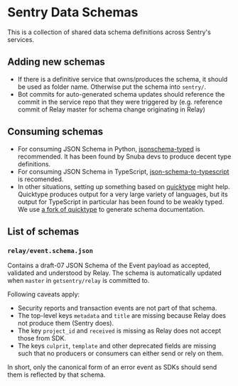 # Sentry Data Schemas

This is a collection of shared data schema definitions across Sentry's services.

## Adding new schemas

- If there is a definitive service that owns/produces the schema, it should be
  used as folder name. Otherwise put the schema into `sentry/`.
- Bot commits for auto-generated schema updates should reference the commit in
  the service repo that they were triggered by (e.g. reference commit of Relay
  master for schema change originating in Relay)

## Consuming schemas

- For consuming JSON Schema in Python,
  [jsonschema-typed](https://github.com/inspera/jsonschema-typed) is
  recommended. It has been found by Snuba devs to produce decent type
  definitions.
- For consuming JSON Schema in TypeScript,
  [json-schema-to-typescript](https://github.com/bcherny/json-schema-to-typescript)
  is recomended.
- In other situations, setting up something based on
  [quicktype](https://github.com/quicktype/quicktype) might help. Quicktype
  produces output for a very large variety of languages, but its output for
  TypeScript in particular has been found to be weakly typed. We use [a fork of
  quicktype](https://github.com/getsentry/quicktype) to generate schema
  documentation.

## List of schemas

### `relay/event.schema.json`

Contains a draft-07 JSON Schema of the Event payload as accepted, validated and
understood by Relay. The schema is automatically updated when `master` in
`getsentry/relay` is committed to.

Following caveats apply:

- Security reports and transaction events are not part of that schema.
- The top-level keys `metadata` and `title` are missing because Relay does not
  produce them (Sentry does).
- The key `project_id` and `received` is missing as Relay does not accept those from SDK.
- The keys `culprit`, `template` and other deprecated fields are missing such
  that no producers or consumers can either send or rely on them.

In short, only the canonical form of an error event as SDKs should send them is
reflected by that schema.
